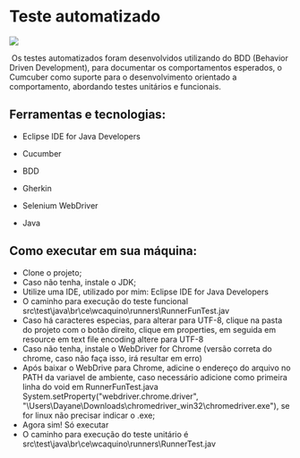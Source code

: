 # Teste automatizado

<img src= "https://i.imgur.com/VrU4R2Q.gif">  

​	Os testes automatizados foram desenvolvidos utilizando do BDD (Behavior Driven Development), para documentar os comportamentos esperados, o Cumcuber como suporte para o desenvolvimento orientado a comportamento, abordando testes unitários e funcionais.

## Ferramentas e tecnologias:

* Eclipse IDE for Java Developers 

* Cucumber

* BDD

* Gherkin 

* Selenium WebDriver

* Java

## Como executar em sua máquina: 

* Clone o projeto; 
* Caso não tenha, instale o JDK;
* Utilize uma IDE, utilizado por mim: Eclipse IDE for Java Developers
* O caminho para execução do teste funcional src\test\java\br\ce\wcaquino\runners\RunnerFunTest.jav 
* Caso há caracteres especias, para alterar para UTF-8, clique na pasta do projeto com o botão direito, clique em properties, em seguida em resource em text file encoding altere para UTF-8
* Caso não tenha, instale o WebDriver for Chrome (versão correta do chrome, caso não faça isso, irá resultar em erro)
* Após baixar o WebDrive para Chrome, adicine o endereço do arquivo no PATH da variavel de ambiente, caso necessário adicione como primeira linha do void em RunnerFunTest.java System.setProperty("webdriver.chrome.driver", "\\Users\\Dayane\\Downloads\\chromedriver_win32\\chromedriver.exe"), se for linux não precisar indicar o .exe; 
* Agora sim! Só executar
* O caminho para execução do teste unitário é src\test\java\br\ce\wcaquino\runners\RunnerTest.jav 

  

  
